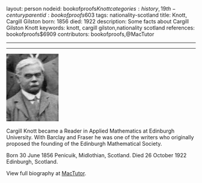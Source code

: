 layout: person
nodeid: bookofproofs$Knott
categories: history,19th-century
parentid: bookofproofs$603
tags: nationality-scotland
title: Knott, Cargill Gilston
born: 1856
died: 1922
description: Some facts about Cargill Gilston Knott
keywords: knott, cargill gilston,nationality scotland
references: bookofproofs$6909
contributors: bookofproofs,@MacTutor

---


---

![Knott.jpg](https://github.com/bookofproofs/bookofproofs.github.io/blob/main/_sources/_assets/images/portraits/Knott.jpg?raw=true)

Cargill Knott became a Reader in Applied Mathematics at Edinburgh University. With Barclay and Fraser he was one of the writers who originally proposed the founding of the Edinburgh Mathematical Society.

Born 30 June 1856 Penicuik, Midlothian, Scotland. Died 26 October 1922 Edinburgh, Scotland.


View full biography at [MacTutor](https://mathshistory.st-andrews.ac.uk/Biographies/Knott/).